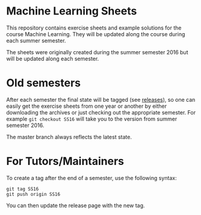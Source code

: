 # Machine Learning Sheets

This repository contains exercise sheets and example solutions for the course
Machine Learning. They will be updated along the course during each summer
semester.

The sheets were originally created during the summer semester 2016 but will be
updated along each semester.


# Old semesters

After each semester the final state will be tagged (see [releases](releases)),
so one can easily get the exercise sheets from one year or another by either
downloading the archives or just checking out the appropriate semester.
For example `git checkout SS16` will take you to the version from summer
semester 2016.

The master branch always reflects the latest state.


# For Tutors/Maintainers

To create a tag after the end of a semester, use the following syntax:

```
git tag SS16
git push origin SS16
```

You can then update the release page with the new tag.
